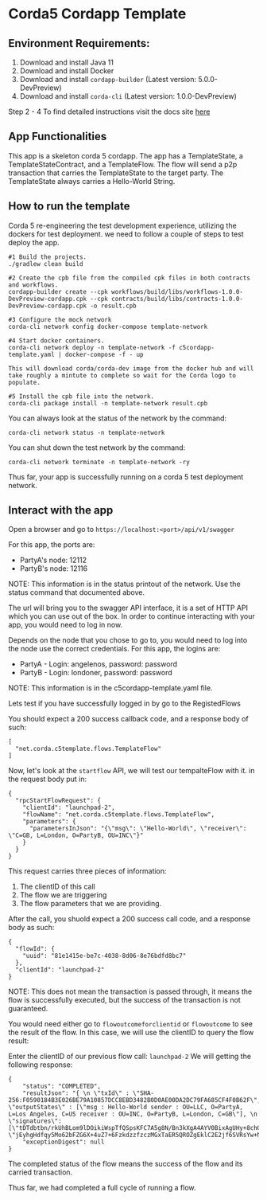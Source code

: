 # Corda5 Cordapp Template 

## Environment Requirements: 
1. Download and install Java 11
2. Download and install Docker
3. Download and install `cordapp-builder` (Latest version: 5.0.0-DevPreview)
4. Download and install `corda-cli` (Latest version: 1.0.0-DevPreview)

Step 2 - 4 To find detailed instructions visit the docs site [here](https://docs.r3.com/en/platform/corda/5.0-dev-preview-1.html)

## App Functionalities 
This app is a skeleton corda 5 cordapp. The app has a TemplateState, a TemplateStateContract, and a TemplateFlow. The flow will send a p2p transaction that carries the TemplateState to the target party. The TemplateState always carries a Hello-World String. 

## How to run the template

Corda 5 re-engineering the test development experience, utilizing the dockers for test deployment. we need to follow a couple of steps to test deploy the app. 
```
#1 Build the projects.
./gradlew clean build

#2 Create the cpb file from the compiled cpk files in both contracts and workflows.
cordapp-builder create --cpk workflows/build/libs/workflows-1.0.0-DevPreview-cordapp.cpk --cpk contracts/build/libs/contracts-1.0.0-DevPreview-cordapp.cpk -o result.cpb 

#3 Configure the mock network
corda-cli network config docker-compose template-network

#4 Start docker containers.
corda-cli network deploy -n template-network -f c5cordapp-template.yaml | docker-compose -f - up
   
This will download corda/corda-dev image from the docker hub and will take roughly a mintute to complete so wait for the Corda logo to populate. 
    
#5 Install the cpb file into the network.
corda-cli package install -n template-network result.cpb
```

You can always look at the status of the network by the command: 
```
corda-cli network status -n template-network
```
You can shut down the test network by the command: 
```
corda-cli network terminate -n template-network -ry
```
Thus far, your app is successfully running on a corda 5 test deployment network. 

## Interact with the app 
Open a browser and go to `https://localhost:<port>/api/v1/swagger`

For this app, the ports are: 
* PartyA's node: 12112
* PartyB's node: 12116

NOTE: This information is in the status printout of the network. Use the status command that documented above. 

The url will bring you to the swagger API interface, it is a set of HTTP API which you can use out of the box. In order to continue interacting with your app, you would need to log in now. 

Depends on the node that you chose to go to, you would need to log into the node use the correct credentials. 
For this app, the logins are: 
* PartyA - Login: angelenos, password: password
* PartyB - Login: londoner, password: password

NOTE: This information is in the c5cordapp-template.yaml file. 

Lets test if you have successfully logged in by go to the RegistedFlows

You should expect a 200 success callback code, and a response body of such: 
```
[
  "net.corda.c5template.flows.TemplateFlow"
]
```

Now, let's look at the `startflow` API, we will test our tempalteFlow with it. 
in the request body put in: 
```
{
  "rpcStartFlowRequest": {
    "clientId": "launchpad-2", 
    "flowName": "net.corda.c5template.flows.TemplateFlow", 
    "parameters": { 
      "parametersInJson": "{\"msg\": \"Hello-World\", \"receiver\": \"C=GB, L=London, O=PartyB, OU=INC\"}" 
    } 
  } 
}
```
This request carries three pieces of information: 
1. The clientID of this call 
2. The flow we are triggering 
3. The flow parameters that we are providing. 

After the call, you shuold expect a 200 success call code, and a response body as such: 
```
{
  "flowId": {
    "uuid": "81e1415e-be7c-4038-8d06-8e76bdfd8bc7"
  },
  "clientId": "launchpad-2"
}
```
NOTE: This does not mean the transaction is passed through, it means the flow is successfully executed, but the success of the transaction is not guaranteed. 

You would need either go to `flowoutcomeforclientid` or `flowoutcome` to see the result of the flow. In this case, we will use the clientID to query the flow result: 

Enter the clientID of our previous flow call: `launchpad-2`
We will getting the following response: 
```
{
    "status": "COMPLETED",
    "resultJson": "{ \n \"txId\" : \"SHA-256:F0590184B3E026BE79A10857DCC8EBD3482B0D0AE00DA2DC79FA685CF4F0B62F\",\n \"outputStates\" : [\"msg : Hello-World sender : OU=LLC, O=PartyA, L=Los Angeles, C=US receiver : OU=INC, O=PartyB, L=London, C=GB\"], \n \"signatures\": [\"tDTdbtbn/rkUhBLom9lDOikiWspTfQSpsKFC7A5g8N/Bn3kXgA4AYV0BixAgUHy+8chOzXIkxOUo6eVgG/T1Cg==\", \"jEyhgHdfqy5Mo62bFZG6X+4uZ7+6FzkdzzfzczMGxTaER5QROZgEklC2E2jf6SVRsYw+NLHGwfd/K+ESr0sHBw==\"]\n}",
    "exceptionDigest": null
}
```
The completed status of the flow means the success of the flow and its carried transaction. 

Thus far, we had completed a full cycle of running a flow. 
